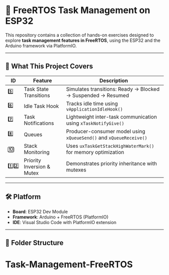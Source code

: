 # 🚀 FreeRTOS Task Management on ESP32

This repository contains a collection of hands-on exercises designed to explore **task management features in FreeRTOS**, using the ESP32 and the Arduino framework via PlatformIO.

---

## 📘 What This Project Covers

| ID  | Feature                             | Description |
|-----|-------------------------------------|-------------|
| 5️⃣ | Task State Transitions              | Simulates transitions: Ready → Blocked → Suspended → Resumed |
| 6️⃣ | Idle Task Hook                      | Tracks idle time using `vApplicationIdleHook()` |
| 7️⃣ | Task Notifications                  | Lightweight inter-task communication using `xTaskNotifyGive()` |
| 8️⃣ | Queues                              | Producer-consumer model using `xQueueSend()` and `xQueueReceive()` |
| 🔟 | Stack Monitoring                     | Uses `uxTaskGetStackHighWaterMark()` for memory optimization |
| 1️⃣2️⃣ | Priority Inversion & Mutex           | Demonstrates priority inheritance with mutexes |

---

## 🛠️ Platform

- **Board**: ESP32 Dev Module
- **Framework**: Arduino + FreeRTOS (PlatformIO)
- **IDE**: Visual Studio Code with PlatformIO extension

---

## 🧪 Folder Structure

# Task-Management-FreeRTOS
